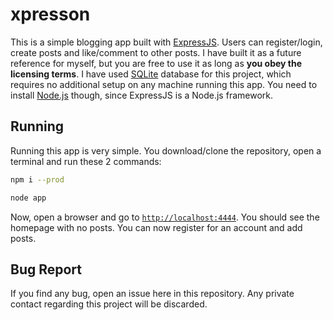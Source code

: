 # xpresson

This is a simple blogging app built with [ExpressJS](https://expressjs.com). Users can register/login, create posts and like/comment to other posts. I have built it as a future reference for myself, but you are free to use it as long as **you obey the licensing terms**. I have used [SQLite](https://www.sqlite.org) database for this project, which requires no additional setup on any machine running this app. You need to install [Node.js](https://nodejs.org) though, since ExpressJS is a Node.js framework.

## Running

Running this app is very simple. You download/clone the repository, open a terminal and run these 2 commands:

```bash
npm i --prod
```

```bash
node app
```

Now, open a browser and go to [`http://localhost:4444`](http://localhost:4444). You should see the homepage with no posts. You can now register for an account and add posts.

## Bug Report

If you find any bug, open an issue here in this repository. Any private contact regarding this project will be discarded.

